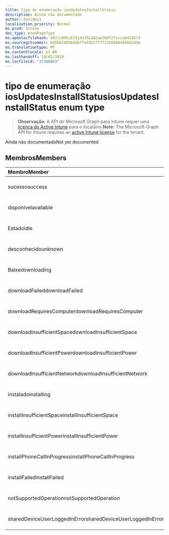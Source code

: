 ```yaml
---
title: tipo de enumeração iosUpdatesInstallStatus
description: Ainda não documentado
author: davidmu1
localization_priority: Normal
ms.prod: Intune
doc_type: enumPageType
ms.openlocfilehash: d47cc095cb751d4392a82ab388f2fcccab414573
ms.sourcegitcommit: bd5bb20856d4bffe93b2f77f131664849b602dbb
ms.translationtype: MT
ms.contentlocale: pt-BR
ms.lasthandoff: 10/02/2019
ms.locfileid: "37366843"
---
```

# <a name="iosupdatesinstallstatus-enum-type"></a><span data-ttu-id="6f5f6-103">tipo de enumeração iosUpdatesInstallStatus</span><span class="sxs-lookup"><span data-stu-id="6f5f6-103">iosUpdatesInstallStatus enum type</span></span>

> <span data-ttu-id="6f5f6-104">**Observação:** A API do Microsoft Graph para Intune requer uma [licença do Active Intune](https://go.microsoft.com/fwlink/?linkid=839381) para o locatário.</span><span class="sxs-lookup"><span data-stu-id="6f5f6-104">**Note:** The Microsoft Graph API for Intune requires an [active Intune license](https://go.microsoft.com/fwlink/?linkid=839381) for the tenant.</span></span>

<span data-ttu-id="6f5f6-105">Ainda não documentado</span><span class="sxs-lookup"><span data-stu-id="6f5f6-105">Not yet documented</span></span>

## <a name="members"></a><span data-ttu-id="6f5f6-106">Membros</span><span class="sxs-lookup"><span data-stu-id="6f5f6-106">Members</span></span>
|<span data-ttu-id="6f5f6-107">Membro</span><span class="sxs-lookup"><span data-stu-id="6f5f6-107">Member</span></span>|<span data-ttu-id="6f5f6-108">Valor</span><span class="sxs-lookup"><span data-stu-id="6f5f6-108">Value</span></span>|<span data-ttu-id="6f5f6-109">Descrição</span><span class="sxs-lookup"><span data-stu-id="6f5f6-109">Description</span></span>|
|:---|:---|:---|
|<span data-ttu-id="6f5f6-110">sucesso</span><span class="sxs-lookup"><span data-stu-id="6f5f6-110">success</span></span>|<span data-ttu-id="6f5f6-111">,0</span><span class="sxs-lookup"><span data-stu-id="6f5f6-111">0</span></span>|<span data-ttu-id="6f5f6-112">Ainda não documentado</span><span class="sxs-lookup"><span data-stu-id="6f5f6-112">Not yet documented</span></span>|
|<span data-ttu-id="6f5f6-113">disponível</span><span class="sxs-lookup"><span data-stu-id="6f5f6-113">available</span></span>|<span data-ttu-id="6f5f6-114">1</span><span class="sxs-lookup"><span data-stu-id="6f5f6-114">1</span></span>|<span data-ttu-id="6f5f6-115">Ainda não documentado</span><span class="sxs-lookup"><span data-stu-id="6f5f6-115">Not yet documented</span></span>|
|<span data-ttu-id="6f5f6-116">Estado</span><span class="sxs-lookup"><span data-stu-id="6f5f6-116">idle</span></span>|<span data-ttu-id="6f5f6-117">duas</span><span class="sxs-lookup"><span data-stu-id="6f5f6-117">2</span></span>|<span data-ttu-id="6f5f6-118">Ainda não documentado</span><span class="sxs-lookup"><span data-stu-id="6f5f6-118">Not yet documented</span></span>|
|<span data-ttu-id="6f5f6-119">desconhecido</span><span class="sxs-lookup"><span data-stu-id="6f5f6-119">unknown</span></span>|<span data-ttu-id="6f5f6-120">3D</span><span class="sxs-lookup"><span data-stu-id="6f5f6-120">3</span></span>|<span data-ttu-id="6f5f6-121">Ainda não documentado</span><span class="sxs-lookup"><span data-stu-id="6f5f6-121">Not yet documented</span></span>|
|<span data-ttu-id="6f5f6-122">Baixe</span><span class="sxs-lookup"><span data-stu-id="6f5f6-122">downloading</span></span>|<span data-ttu-id="6f5f6-123">-2016330712</span><span class="sxs-lookup"><span data-stu-id="6f5f6-123">-2016330712</span></span>|<span data-ttu-id="6f5f6-124">Ainda não documentado</span><span class="sxs-lookup"><span data-stu-id="6f5f6-124">Not yet documented</span></span>|
|<span data-ttu-id="6f5f6-125">downloadFailed</span><span class="sxs-lookup"><span data-stu-id="6f5f6-125">downloadFailed</span></span>|<span data-ttu-id="6f5f6-126">-2016330711</span><span class="sxs-lookup"><span data-stu-id="6f5f6-126">-2016330711</span></span>|<span data-ttu-id="6f5f6-127">Ainda não documentado</span><span class="sxs-lookup"><span data-stu-id="6f5f6-127">Not yet documented</span></span>|
|<span data-ttu-id="6f5f6-128">downloadRequiresComputer</span><span class="sxs-lookup"><span data-stu-id="6f5f6-128">downloadRequiresComputer</span></span>|<span data-ttu-id="6f5f6-129">-2016330710</span><span class="sxs-lookup"><span data-stu-id="6f5f6-129">-2016330710</span></span>|<span data-ttu-id="6f5f6-130">Ainda não documentado</span><span class="sxs-lookup"><span data-stu-id="6f5f6-130">Not yet documented</span></span>|
|<span data-ttu-id="6f5f6-131">downloadInsufficientSpace</span><span class="sxs-lookup"><span data-stu-id="6f5f6-131">downloadInsufficientSpace</span></span>|<span data-ttu-id="6f5f6-132">-2016330709</span><span class="sxs-lookup"><span data-stu-id="6f5f6-132">-2016330709</span></span>|<span data-ttu-id="6f5f6-133">Ainda não documentado</span><span class="sxs-lookup"><span data-stu-id="6f5f6-133">Not yet documented</span></span>|
|<span data-ttu-id="6f5f6-134">downloadInsufficientPower</span><span class="sxs-lookup"><span data-stu-id="6f5f6-134">downloadInsufficientPower</span></span>|<span data-ttu-id="6f5f6-135">-2016330708</span><span class="sxs-lookup"><span data-stu-id="6f5f6-135">-2016330708</span></span>|<span data-ttu-id="6f5f6-136">Ainda não documentado</span><span class="sxs-lookup"><span data-stu-id="6f5f6-136">Not yet documented</span></span>|
|<span data-ttu-id="6f5f6-137">downloadInsufficientNetwork</span><span class="sxs-lookup"><span data-stu-id="6f5f6-137">downloadInsufficientNetwork</span></span>|<span data-ttu-id="6f5f6-138">-2016330707</span><span class="sxs-lookup"><span data-stu-id="6f5f6-138">-2016330707</span></span>|<span data-ttu-id="6f5f6-139">Ainda não documentado</span><span class="sxs-lookup"><span data-stu-id="6f5f6-139">Not yet documented</span></span>|
|<span data-ttu-id="6f5f6-140">instalado</span><span class="sxs-lookup"><span data-stu-id="6f5f6-140">installing</span></span>|<span data-ttu-id="6f5f6-141">-2016330706</span><span class="sxs-lookup"><span data-stu-id="6f5f6-141">-2016330706</span></span>|<span data-ttu-id="6f5f6-142">Ainda não documentado</span><span class="sxs-lookup"><span data-stu-id="6f5f6-142">Not yet documented</span></span>|
|<span data-ttu-id="6f5f6-143">installInsufficientSpace</span><span class="sxs-lookup"><span data-stu-id="6f5f6-143">installInsufficientSpace</span></span>|<span data-ttu-id="6f5f6-144">-2016330705</span><span class="sxs-lookup"><span data-stu-id="6f5f6-144">-2016330705</span></span>|<span data-ttu-id="6f5f6-145">Ainda não documentado</span><span class="sxs-lookup"><span data-stu-id="6f5f6-145">Not yet documented</span></span>|
|<span data-ttu-id="6f5f6-146">installInsufficientPower</span><span class="sxs-lookup"><span data-stu-id="6f5f6-146">installInsufficientPower</span></span>|<span data-ttu-id="6f5f6-147">-2016330704</span><span class="sxs-lookup"><span data-stu-id="6f5f6-147">-2016330704</span></span>|<span data-ttu-id="6f5f6-148">Ainda não documentado</span><span class="sxs-lookup"><span data-stu-id="6f5f6-148">Not yet documented</span></span>|
|<span data-ttu-id="6f5f6-149">installPhoneCallInProgress</span><span class="sxs-lookup"><span data-stu-id="6f5f6-149">installPhoneCallInProgress</span></span>|<span data-ttu-id="6f5f6-150">-2016330703</span><span class="sxs-lookup"><span data-stu-id="6f5f6-150">-2016330703</span></span>|<span data-ttu-id="6f5f6-151">Ainda não documentado</span><span class="sxs-lookup"><span data-stu-id="6f5f6-151">Not yet documented</span></span>|
|<span data-ttu-id="6f5f6-152">installFailed</span><span class="sxs-lookup"><span data-stu-id="6f5f6-152">installFailed</span></span>|<span data-ttu-id="6f5f6-153">-2016330702</span><span class="sxs-lookup"><span data-stu-id="6f5f6-153">-2016330702</span></span>|<span data-ttu-id="6f5f6-154">Ainda não documentado</span><span class="sxs-lookup"><span data-stu-id="6f5f6-154">Not yet documented</span></span>|
|<span data-ttu-id="6f5f6-155">notSupportedOperation</span><span class="sxs-lookup"><span data-stu-id="6f5f6-155">notSupportedOperation</span></span>|<span data-ttu-id="6f5f6-156">-2016330701</span><span class="sxs-lookup"><span data-stu-id="6f5f6-156">-2016330701</span></span>|<span data-ttu-id="6f5f6-157">Ainda não documentado</span><span class="sxs-lookup"><span data-stu-id="6f5f6-157">Not yet documented</span></span>|
|<span data-ttu-id="6f5f6-158">sharedDeviceUserLoggedInError</span><span class="sxs-lookup"><span data-stu-id="6f5f6-158">sharedDeviceUserLoggedInError</span></span>|<span data-ttu-id="6f5f6-159">-2016330699</span><span class="sxs-lookup"><span data-stu-id="6f5f6-159">-2016330699</span></span>|<span data-ttu-id="6f5f6-160">Ainda não documentado</span><span class="sxs-lookup"><span data-stu-id="6f5f6-160">Not yet documented</span></span>|




